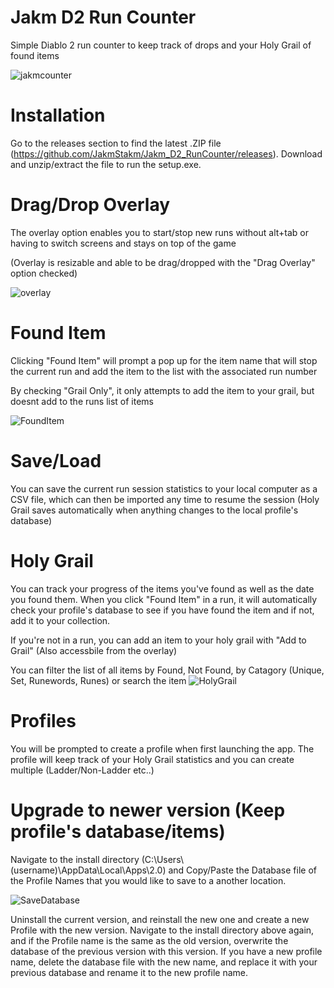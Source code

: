 # Jakm D2 Run Counter
Simple Diablo 2 run counter to keep track of drops and your Holy Grail of found items

![jakmcounter](https://user-images.githubusercontent.com/79934982/165865216-c7dbabe9-32d1-4f71-9b34-130f9eb7eb13.JPG)


# Installation

Go to the releases section to find the latest .ZIP file (https://github.com/JakmStakm/Jakm_D2_RunCounter/releases). Download and unzip/extract the file to run the setup.exe.

# Drag/Drop Overlay

The overlay option enables you to start/stop new runs without alt+tab or having to switch screens and stays on top of the game

(Overlay is resizable and able to be drag/dropped with the "Drag Overlay" option checked)

![overlay](https://user-images.githubusercontent.com/79934982/165865633-856efe04-73be-486d-9298-2cfcd9937b7b.JPG)

# Found Item

Clicking "Found Item" will prompt a pop up for the item name that will stop the current run and add the item to the list with the associated run number

By checking "Grail Only", it only attempts to add the item to your grail, but doesnt add to the runs list of items

![FoundItem](https://user-images.githubusercontent.com/79934982/165865611-427410b9-2247-463c-852d-a1c5f4f3a06d.JPG)

# Save/Load

You can save the current run session statistics to your local computer as a CSV file, which can then be imported any time to resume the session (Holy Grail saves automatically when anything changes to the local profile's database)

# Holy Grail

You can track your progress of the items you've found as well as the date you found them. When you click "Found Item" in a run, it will automatically check your profile's database to see if you have found the item and if not, add it to your collection.

If you're not in a run, you can add an item to your holy grail with "Add to Grail" (Also accessbile from the overlay)

You can filter the list of all items by Found, Not Found, by Catagory (Unique, Set, Runewords, Runes) or search the item
![HolyGrail](https://user-images.githubusercontent.com/79934982/165865001-292de1f2-4ec8-406d-884d-2d7c342e87ce.JPG)

# Profiles

You will be prompted to create a profile when first launching the app. The profile will keep track of your Holy Grail statistics and you can create multiple (Ladder/Non-Ladder etc..)

# Upgrade to newer version (Keep profile's database/items)

Navigate to the install directory (C:\Users\\(username)\AppData\Local\Apps\2.0) and Copy/Paste the Database file of the Profile Names that you would like to save to a another location.

![SaveDatabase](https://user-images.githubusercontent.com/79934982/166843630-b6dace19-2687-4c57-aa7f-1036dc735c63.JPG)

Uninstall the current version, and reinstall the new one and create a new Profile with the new version. Navigate to the install directory above again, and if the Profile name is the same as the old version, overwrite the database of the previous version with this version. If you have a new profile name, delete the database file with the new name, and replace it with your previous database and rename it to the new profile name. 
